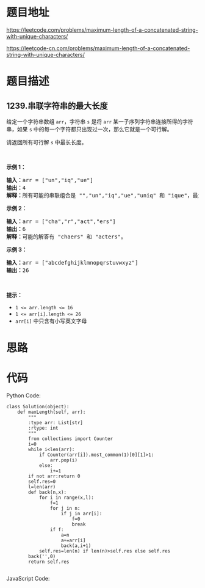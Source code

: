 # 题目地址
https://leetcode.com/problems/maximum-length-of-a-concatenated-string-with-unique-characters/

https://leetcode-cn.com/problems/maximum-length-of-a-concatenated-string-with-unique-characters/
# 题目描述
## 1239.串联字符串的最大长度
<p>给定一个字符串数组 <code>arr</code>，字符串 <code>s</code> 是将 <code>arr</code> 某一子序列字符串连接所得的字符串，如果 <code>s</code> 中的每一个字符都只出现过一次，那么它就是一个可行解。</p>

<p>请返回所有可行解 <code>s</code> 中最长长度。</p>

<p>&nbsp;</p>

<p><strong>示例 1：</strong></p>

<pre><strong>输入：</strong>arr = [&quot;un&quot;,&quot;iq&quot;,&quot;ue&quot;]
<strong>输出：</strong>4
<strong>解释：</strong>所有可能的串联组合是 &quot;&quot;,&quot;un&quot;,&quot;iq&quot;,&quot;ue&quot;,&quot;uniq&quot; 和 &quot;ique&quot;，最大长度为 4。
</pre>

<p><strong>示例 2：</strong></p>

<pre><strong>输入：</strong>arr = [&quot;cha&quot;,&quot;r&quot;,&quot;act&quot;,&quot;ers&quot;]
<strong>输出：</strong>6
<strong>解释：</strong>可能的解答有 &quot;chaers&quot; 和 &quot;acters&quot;。
</pre>

<p><strong>示例 3：</strong></p>

<pre><strong>输入：</strong>arr = [&quot;abcdefghijklmnopqrstuvwxyz&quot;]
<strong>输出：</strong>26
</pre>

<p>&nbsp;</p>

<p><strong>提示：</strong></p>

<ul>
	<li><code>1 &lt;= arr.length &lt;= 16</code></li>
	<li><code>1 &lt;= arr[i].length &lt;= 26</code></li>
	<li><code>arr[i]</code>&nbsp;中只含有小写英文字母</li>
</ul>

# 思路

# 代码
Python Code:

```
class Solution(object):
    def maxLength(self, arr):
        """
        :type arr: List[str]
        :rtype: int
        """
        from collections import Counter
        i=0
        while i<len(arr):
            if Counter(arr[i]).most_common(1)[0][1]>1:
                arr.pop(i)
            else:
                i+=1
        if not arr:return 0
        self.res=0
        l=len(arr)
        def back(n,x):
            for i in range(x,l):
                f=1
                for j in n:
                    if j in arr[i]:
                        f=0
                        break
                if f:
                    a=n
                    a+=arr[i]
                    back(a,i+1)
            self.res=len(n) if len(n)>self.res else self.res
        back('',0)
        return self.res
        
```
JavaScript Code:

```

```

